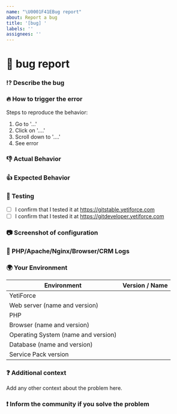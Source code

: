```yaml
---
name: "\U0001F41EBug report"
about: Report a bug
title: '[bug] '
labels: ''
assignees: ''
---
```


<!--🔅🔅🔅🔅🔅🔅🔅🔅🔅🔅🔅🔅🔅🔅🔅🔅🔅🔅🔅🔅🔅🔅🔅🔅🔅🔅🔅🔅🔅🔅🔅

Oh hi there! 😄

To expedite issue processing please search open and closed issues before submitting a new one.
Existing issues often contain information about workarounds, resolution, or progress updates.

Before you create a new issue, please check out our [manual] (https://yetiforce.com/en/knowledge-base/documentation/implementer-documentation/item/how-to-report-bugs)

🔅🔅🔅🔅🔅🔅🔅🔅🔅🔅🔅🔅🔅🔅🔅🔅🔅🔅🔅🔅🔅🔅🔅🔅🔅🔅🔅🔅🔅🔅🔅🔅🔅-->

# 🐞 bug report

### ⁉️ Describe the bug

<!-- Provide a more detailed introduction to the issue itself, and why you consider it to be a bug. -->

<!-- Descriptions can be provided in English or Polish (remember to add [PL] for Polish in the title). -->

<!-- ✍️-->

### 🔥 How to trigger the error

<!-- If possible, please make a video using [ScreenToGif] (https://screentogif.codeplex.com/) or any other program used for recording actions from your desktop. -->

Steps to reproduce the behavior:

1. Go to '...'
2. Click on '....'
3. Scroll down to '....'
4. See error

### 👎 Actual Behavior

<!-- Describe the result -->

### 👍 Expected Behavior

<!-- Describe what you would want the result to be -->

### 👷 Testing

<!-- ✔️ Test the error and tick the following options, it is required to perform tests on current versions before reporting the error. Please include a video to confirm you performed the tests. ✔️  -->

- [ ] I confirm that I tested it at https://gitstable.yetiforce.com
- [ ] I confirm that I tested it at https://gitdeveloper.yetiforce.com

### 📷 Screenshot of configuration

<!--  Before reporting an issue, check if your server has been properly configured.
Please include a screenshot of your configuration. Here is an example: https://public.yetiforce.com/gallery/#15336225417147/15336225686795 -->

### 📝 PHP/Apache/Nginx/Browser/CRM Logs

<!--  Please send a part of logs that describes the circumstances when the error occurred to the following email address: github@yetiforce.com. The subject of the email MUST include your issue number.
DO NOT paste the logs in the issues, as they might contain sensitive info, such as credentials.
The more info you provide, the quicker we will be able to solve your problem.
Description how to enable logs can be found here: https://yetiforce.com/en/knowledge-base/documentation/developer-documentation/item/debugging
Additionally, include a screenshot of your browser’s console (e.g. press F12 in Google Chrome).
ex.

* cache/logs/phpError.log
* cache/logs/system.log
* cache/logs/errors.log

-->

### 🌍 Your Environment

<!--Describe the environment -->
<!-- ✍️-->

| Environment                         | Version / Name |
| ----------------------------------- | -------------- |
| YetiForce                           |
| Web server (name and version)       |                |
| PHP                                 |                |
| Browser (name and version)          |                |
| Operating System (name and version) |                |
| Database (name and version)         |                |
| Service Pack version                |                |

### ❓ Additional context

Add any other context about the problem here.

<!-- Please check on your issue from time to time, in case we have questions or need some extra information. Issues that don't have enough info and can't be reproduced will be closed.--->

### ❗️ Inform the community if you solve the problem

<!-- If you solve the problem on your own, please inform the YetiForce community and explain what caused it and how you fixed it.--->
